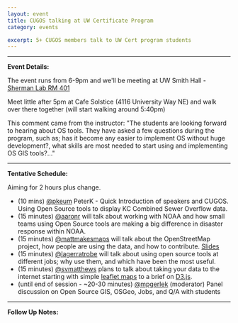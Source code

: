 ```yaml
---
layout: event
title: CUGOS talking at UW Certificate Program
category: events

excerpt: 5+ CUGOS members talk to UW Cert program students
---
```

 
---
__Event Details:__

The event runs from 6-9pm  and we'll be meeting at UW Smith Hall - [Sherman Lab RM 401](http://www.washington.edu/maps/#!/smi)

Meet little after 5pm at Cafe Solstice (4116 University Way NE) and walk over there together (will start walking around 5:40pm) 

This comment came from the instructor:
"The students are looking forward to hearing about OS tools.  They have asked a few questions during the program, such as; has it become any easier to implement OS without huge development?, what skills are most needed to start using and implementing OS GIS tools?..."

---
__Tentative Schedule:__

Aiming for 2 hours plus change.

- (10 mins) [@pkeum](https://github.com/keum) PeterK - Quick Introduction of speakers and CUGOS. Using Open Source tools to display KC Combined Sewer Overflow data. 
- (15 minutes) [@aaronr](https://github.com/aaronr) will talk about working with NOAA and how small teams using Open Source tools are making a big difference in disaster response within NOAA.
- (15 minutes) [@mattmakesmaps](https://github.com/mattmakesmaps) will talk about the OpenStreetMap project, how people are using the data, and how to contribute. [Slides](https://speakerdeck.com/mattmakesmaps/osm-overview-uw-gis-cert-2014)
- (15 minutes) [@lagerratrobe](https://github.com/lagerratrobe) will talk about using open source tools at different jobs; why use them, and which have been the most useful.
- (15 minutes) [@svmatthews](https://github.com/svmatthews) plans to talk about taking your data to the internet starting with simple [leaflet maps](http://leafletjs.com/) to a brief on [D3.js](http://d3js.org/).
- (until end of session - ~20-30 minutes) [@mpgerlek](https://github.com/mpgerlek) (moderator) Panel discussion on Open Source GIS, OSGeo, Jobs, and Q/A with students


---
__Follow Up Notes:__
